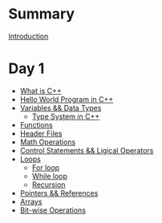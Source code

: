 # Summary

[Introduction](README.md)

# Day 1

- [What is C++](d1/What-is-C++.md)
- [Hello World Program in C++](d1/Hello-World.md)
- [Variables && Data Types](d1/variables.md)
  - [Type System in C++](d1/type-system.md)
- [Functions](d1/functions.md)
- [Header Files](d1/header-files.md)
- [Math Operations](d1/math-operations.md)
- [Control Statements && Ligical Operators](d1/control-statements.md)
- [Loops](d1/loops.md)
  - [For loop](d1/for-loop.md)
  - [While loop](d1/while-loop.md)
  - [Recursion](d1/recursion.md)
- [Pointers && References](d1/pointers-and-references.md)
- [Arrays](d1/arrays.md)
- [Bit-wise Operations](d1/bit-wise.md)

<!-- 
  - What is C++
  - Hello World program in c++
  - Variables
  - Data Types
  - Functions
  - header files
  - math operations
  - control statement and logical operators
  - loops
  - recursion
  - pointers && references
  - arrays
  - ============================
  - how the compiler/linker works
  - macros
  - structs
  - stack and heap
  - new && delete
  - scope && object lifetime
  - enums
  - namespacing
  - type casting
  - Lvalues && Rvalues
  - bitwise operators
  - 
  - 
  - *** Know more about C++ (Documentation)
-->
